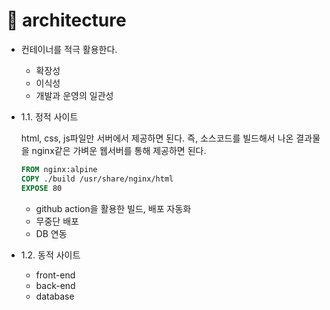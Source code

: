 # 󰏢 architecture


- 컨테이너를 적극 활용한다.
  - 확장성
  - 이식성
  - 개발과 운영의 일관성

- 1.1. 정적 사이트

  html, css, js파일만 서버에서 제공하면 된다. 즉, 소스코드를 빌드해서 나온 결과물을 nginx같은 가벼운
  웹서버를 통해 제공하면 된다.

  ```dockerfile
  FROM nginx:alpine
  COPY ./build /usr/share/nginx/html
  EXPOSE 80
  ```

  - github action을 활용한 빌드, 배포 자동화
  - 무중단 배포
  - DB 연동

- 1.2. 동적 사이트

  - front-end
  - back-end
  - database
